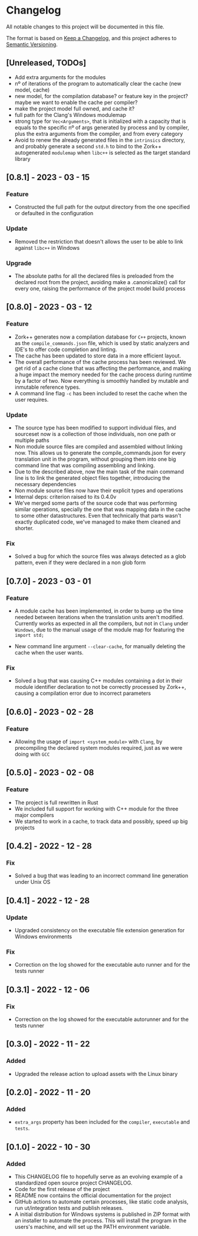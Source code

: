 # Changelog

All notable changes to this project will be documented in this file.

The format is based on [Keep a Changelog](https://keepachangelog.com/en/1.0.0/),
and this project adheres to [Semantic Versioning](https://semver.org/spec/v2.0.0.html).

## [Unreleased, TODOs]
- Add extra arguments for the modules
- nº of iterations of the program to automatically clear the cache (new model, cache)
- new model, for the compilation database? or feature key in the project? maybe we want to
enable the cache per compiler?
- make the project model full owned, and cache it?
- full path for the Clang's Windows modulemap
- strong type for `Vec<Arguments>`, that is initialized with a capacity that is equals
to the specific nº of args generated by process and by compiler, plus the extra arguments
from the compiler, and from every category
- Avoid to renew the already generated files in the `intrinsics` directory, and probably
generate a second `std.h` to bind to the Zork++ autogenerated `modulemap` when `libc++`
is selected as the target standard library

## [0.8.1] - 2023 - 03 - 15

### Feature

- Constructed the full path for the output directory from the one specified or defaulted
in the configuration

### Update

- Removed the restriction that doesn't allows the user to be able to link against `libc++`
in Windows

### Upgrade
- The absolute paths for all the declared files is preloaded from the declared root from
the project, avoiding make a .canonicalize() call for every one, raising the performance
of the project model build process

## [0.8.0] - 2023 - 03 - 12

### Feature

- Zork++ generates now a compilation database for `C++` projects, known as the `compile_commands.json`
file, which is used by static analyzers and IDE's to offer code completion and linting.
- The cache has been updated to store data in a more efficient layout.
- The overall performance of the cache process has been reviewed. We get rid of a cache clone that was affecting
the performance, and making a huge impact the memory needed for the cache process during runtime
by a factor of two.
Now everything is smoothly handled by mutable and inmutable reference types. 
- A command line flag `-c` has been included to reset the cache when the user requires.

### Update

- The source type has been modified to support individual files, and
sourceset now is a collection of those individuals, non one path or multiple paths
- Non module source files are compiled and assembled without linking now. This
allows us to generate the compile_commands.json for every translation unit
in the program, without grouping them into one big command line that was compiling
assembling and linking.
- Due to the described above, now the main task of the main command line
is to link the generated object files together, introducing the necessary dependencies
- Non module source files now have their explicit types and operations
- Internal deps: criterion raised to its 0.4.0v
- We've merged some parts of the source code that was performing similar operations, specially the one that was mapping
  data in the cache to some other datastructures. Even that technically that parts wasn't exactly
  duplicated code, we've managed to make them cleaned and shorter.

### Fix

- Solved a bug for which the source files was always detected as a glob pattern,
even if they were declared in a non glob form

## [0.7.0] - 2023 - 03 - 01

### Feature

- A module cache has been implemented, in order to bump up the time needed between iterations when
the translation units aren't modified.
Currently works as expected in all the compilers, but not in `Clang` under `Windows`, due to
the manual usage of the module map for featuring the `import std;`

- New command line argument `--clear-cache`, for manually deleting the cache when the user wants.

### Fix

- Solved a bug that was causing C++ modules containing a dot in their module identifier declaration to not be correctly processed by Zork++, causing a compilation error due to incorrect parameters

## [0.6.0] - 2023 - 02 - 28

### Feature

- Allowing the usage of `import <system_module>` with `Clang`, by precompiling
the declared system modules required, just as we were doing with `GCC`

## [0.5.0] - 2023 - 02 - 08

### Feature

- The project is full rewritten in Rust
- We included full support for working with C++ module for the three major compilers
- We started to work in a cache, to track data and possibly, speed up big projects

## [0.4.2] - 2022 - 12 - 28

### Fix

- Solved a bug that was leading to an incorrect command line generation under Unix OS

## [0.4.1] - 2022 - 12 - 28

### Update

- Upgraded consistency on the executable file extension generation for Windows environments

### Fix

- Correction on the log showed for the executable auto runner and for the tests runner

## [0.3.1] - 2022 - 12 - 06

### Fix

- Correction on the log showed for the executable autorunner and for the tests runner

## [0.3.0] - 2022 - 11 - 22

### Added

- Upgraded the release action to upload assets with the Linux binary

## [0.2.0] - 2022 - 11 - 20

### Added

- `extra_args` property has been included for the `compiler`,
`executable` and `tests`.

## [0.1.0] - 2022 - 10 - 30

### Added

- This CHANGELOG file to hopefully serve as an evolving example of a
  standardized open source project CHANGELOG.
- Code for the first release of the project
- README now contains the official documentation for the project
- GitHub actions to automate certain processes, like static code analysis,
run ut/integration tests and publish releases.
- A initial distribution for Windows systems is published in ZIP format with
an installer to automate the process. This will install the program in the users's machine, and will set up the PATH environment variable.
